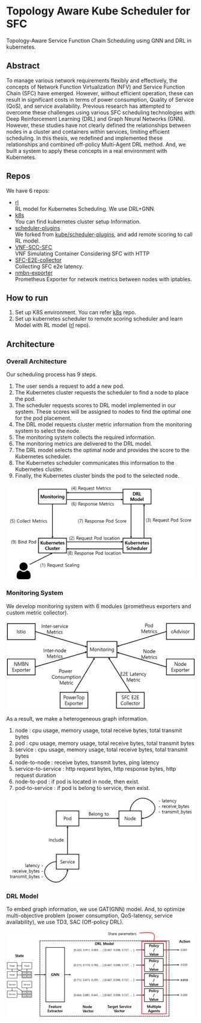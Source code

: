 # Topology Aware Kube Scheduler for SFC

Topology-Aware Service Function Chain Scheduling using GNN and DRL in kubernetes.

## Abstract

To manage various network requirements flexibly and effectively, the concepts of Network Function Virtualization (NFV) and Service Function Chain (SFC) have emerged.
However, without efficient operation, these can result in significant costs in terms of power consumption, Quality of Service (QoS), and service availability.
Previous research has attempted to overcome these challenges using various SFC scheduling technologies with Deep Reinforcement Learning (DRL) and Graph Neural Networks (GNN).
However, these studies have not clearly defined the relationships between nodes in a cluster and containers within services, limiting efficient scheduling.
In this thesis, we redefined and implemented these relationships and combined off-policy Multi-Agent DRL method.
And, we built a system to apply these concepts in a real environment with Kubernetes.


## Repos

We have 6 repos:

- [rl](https://github.com/k8s-SFC-deployment/rl)  
  RL model for Kubernetes Scheduling. We use DRL+GNN.
- [k8s](https://github.com/k8s-SFC-deployment/k8s)  
  You can find kubernetes cluster setup Information. 
- [scheduler-plugins](https://github.com/k8s-SFC-deployment/scheduler-plugins)  
  We forked from [kube/scheduler-plugins](https://github.com/kubernetes-sigs/scheduler-plugins), and add remote scoring to call RL model.
- [VNF-SCC-SFC](https://github.com/k8s-SFC-deployment/vnf-scc-sfc)  
  VNF Simulating Container Considering SFC with HTTP
- [SFC-E2E-collector](https://github.com/k8s-SFC-deployment/sfc-e2e-collector)  
  Collecting SFC e2e latency.
- [nmbn-exporter](https://github.com/k8s-SFC-deployment/nmbn-exporter)  
  Prometheus Exporter for network metrics between nodes with iptables.

## How to run

1. Set up K8S environment. You can refer [k8s](https://github.com/k8s-SFC-deployment/k8s) repo.
2. Set up kubernetes scheduler to remote scoring scheduler and learn Model with RL model ([rl](https://github.com/k8s-SFC-deployment/rl) repo).

## Architecture

### Overall Architecture

Our scheduling process has 9 steps.

1. The user sends a request to add a new pod.
2. The Kubernetes cluster requests the scheduler to find a node to place the pod.
3. The scheduler requests scores to DRL model implemented in our system. These scores will be assigned to nodes to find the optimal one for the pod placement.
4. The DRL model requests cluster metric information from the monitoring system to select the node.
5. The monitoring system collects the required information.
6. The monitoring metrics are delivered to the DRL model.
7. The DRL model selects the optimal node and provides the score to the Kubernetes scheduler.
8. The Kubernetes scheduler communicates this information to the Kubernetes cluster.
9. Finally, the Kubernetes cluster binds the pod to the selected node.

<div align="center">
  
  <img width="500px" src="https://github.com/k8s-SFC-deployment/.github/blob/main/gt_overall_architecture.png" />

</div>

### Monitoring System

We develop monitoring system with 6 modules (prometheus exporters and custom metric collector).

<div align="center">
  
  <img width="500px" src="https://github.com/k8s-SFC-deployment/.github/blob/main/gt_monitoring_overall.png" />

</div>

As a result, we make a heterogeneous graph information.
1. node : cpu usage, memory usage, total receive bytes, total transmit bytes
2. pod : cpu usage, memory usage, total receive bytes, total transmit bytes
3. service : cpu usage, memory usage, total receive bytes, total transmit bytes
4. node-to-node : receive bytes, transmit bytes, ping latency
5. service-to-service : http request bytes, http response bytes, http request duration
6. node-to-pod : if pod is located in node, then exist.
7. pod-to-service : if pod is belong to service, then exist.

<div align="center">
  
  <img width="500px" src="https://github.com/k8s-SFC-deployment/.github/blob/main/gt_state.png" />

</div>

### DRL Model

To embed graph information, we use GAT(GNN) model. And, to optimize multi-objective problem (power consumption, QoS-latency, service availability), we use TD3, SAC (Off-policy DRL).

<div align="center">

  <img width="500px" src="https://github.com/k8s-SFC-deployment/.github/blob/main/gt_rl_model_multiple_agent.png" />
  
</div>
